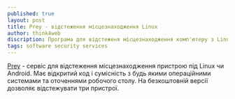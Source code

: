 ```yaml
---
published: true
layout: post
title: Prey - відстеження місцезнаходження Linux 
author: think4web
discription: Програма для відстеженя місцезнаходження комп'ютеру з Linux або смартфону з Android.
tags: software security services
---
```


[Prey](http://preyproject.com) - сервіс для відстеження місцезнаходження пристрою під Linux чи Android. Має відкритий код і сумісність з будь якими операційними системами та оточеннями робочого столу. На безкоштовній версії дозволяє відстежувати три пристрої.   
